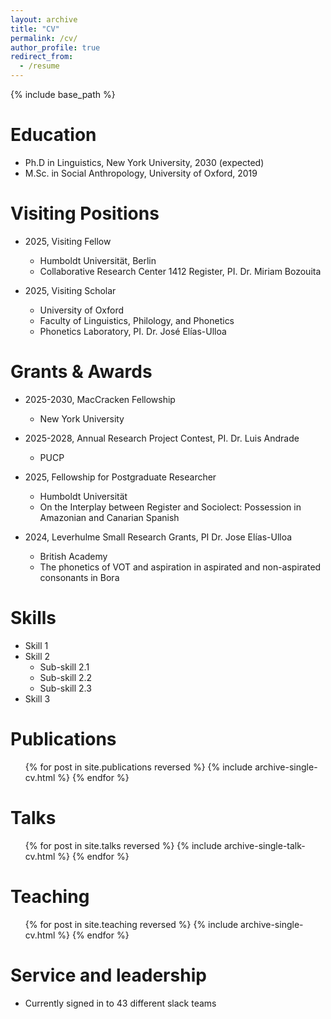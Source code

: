 ```yaml
---
layout: archive
title: "CV"
permalink: /cv/
author_profile: true
redirect_from:
  - /resume
---
```


{% include base_path %}

Education
======
* Ph.D in Linguistics, New York University, 2030 (expected)
* M.Sc. in Social Anthropology, University of Oxford, 2019

Visiting Positions
======
* 2025, Visiting Fellow
  * Humboldt Universität, Berlin
  * Collaborative Research Center 1412 Register, PI. Dr. Miriam Bozouita

* 2025, Visiting Scholar
  * University of Oxford
  * Faculty of Linguistics, Philology, and Phonetics 
  * Phonetics Laboratory, PI. Dr. José Elías-Ulloa
    
Grants & Awards
======
* 2025-2030, MacCracken Fellowship
  * New York University

* 2025-2028, Annual Research Project Contest, PI. Dr. Luis Andrade
  * PUCP
    
* 2025, Fellowship for Postgraduate Researcher
  * Humboldt Universität
  * On the Interplay between Register and Sociolect: Possession in Amazonian and Canarian Spanish

* 2024, Leverhulme Small Research Grants, PI Dr. Jose Elías-Ulloa
  * British Academy
  * The phonetics of VOT and aspiration in aspirated and non-aspirated consonants in Bora
  
Skills
======
* Skill 1
* Skill 2
  * Sub-skill 2.1
  * Sub-skill 2.2
  * Sub-skill 2.3
* Skill 3

Publications
======
  <ul>{% for post in site.publications reversed %}
    {% include archive-single-cv.html %}
  {% endfor %}</ul>
  
Talks
======
  <ul>{% for post in site.talks reversed %}
    {% include archive-single-talk-cv.html  %}
  {% endfor %}</ul>
  
Teaching
======
  <ul>{% for post in site.teaching reversed %}
    {% include archive-single-cv.html %}
  {% endfor %}</ul>
  
Service and leadership
======
* Currently signed in to 43 different slack teams
